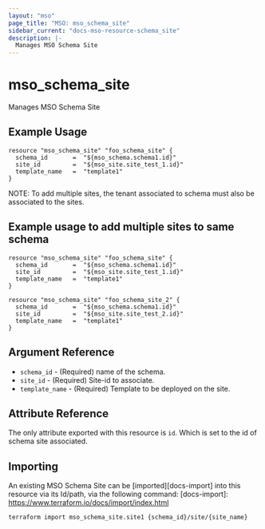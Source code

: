 ```yaml
---
layout: "mso"
page_title: "MSO: mso_schema_site"
sidebar_current: "docs-mso-resource-schema_site"
description: |-
  Manages MSO Schema Site
---
```


# mso_schema_site #

Manages MSO Schema Site

## Example Usage ##

```hcl
resource "mso_schema_site" "foo_schema_site" {
  schema_id       =  "${mso_schema.schema1.id}"
  site_id         =  "${mso_site.site_test_1.id}"
  template_name   =  "template1"
}
```
NOTE: To add multiple sites, the tenant associated to schema must also be associated to the sites.

## Example usage to add multiple sites to same schema ##

```hcl
resource "mso_schema_site" "foo_schema_site" {
  schema_id       =  "${mso_schema.schema1.id}"
  site_id         =  "${mso_site.site_test_1.id}"
  template_name   =  "template1"
}

resource "mso_schema_site" "foo_schema_site_2" {
  schema_id       =  "${mso_schema.schema1.id}"
  site_id         =  "${mso_site.site_test_2.id}"
  template_name   =  "template1"
}
```

## Argument Reference ##

* `schema_id`     - (Required) name of the schema.
* `site_id`       - (Required) Site-id to associate.
* `template_name` - (Required) Template to be deployed on the site.

## Attribute Reference ##

The only attribute exported with this resource is `id`. Which is set to the id of schema site associated.

## Importing ##

An existing MSO Schema Site can be [imported][docs-import] into this resource via its Id/path, via the following command: [docs-import]: <https://www.terraform.io/docs/import/index.html>

```bash
terraform import mso_schema_site.site1 {schema_id}/site/{site_name}
```